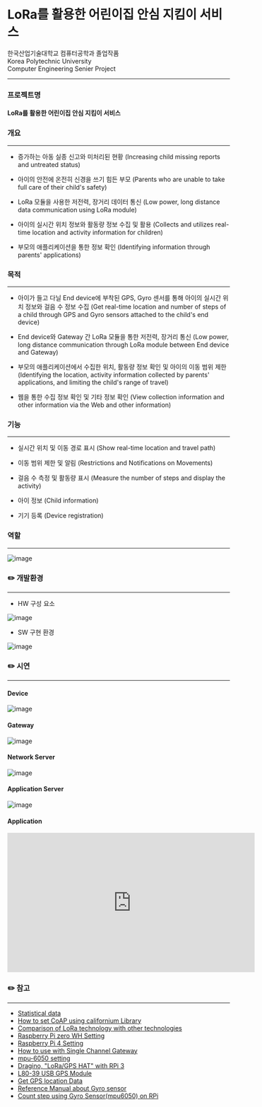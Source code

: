 # LoRa를 활용한 어린이집 안심 지킴이 서비스
한국산업기술대학교 컴퓨터공학과 졸업작품<br>
Korea Polytechnic University<br>
Computer Engineering Senier Project<br>

--------------------------------------

### 프로젝트명 
#### LoRa를 활용한 어린이집 안심 지킴이 서비스 


### 개요  
----------------------------------------------------------
- 증가하는 아동 실종 신고와 미처리된 현황 (Increasing child missing reports and untreated status)

- 아이의 안전에 온전히 신경을 쓰기 힘든 부모 (Parents who are unable to take full care of their child's safety)

- LoRa 모듈을 사용한 저전력, 장거리 데이터 통신 (Low power, long distance data communication using LoRa module)

- 아이의 실시간 위치 정보와 활동량 정보 수집 및 활용 (Collects and utilizes real-time location and activity information for children)

- 부모의 애플리케이션을 통한 정보 확인 (Identifying information through parents' applications)


### 목적
----------------------------------------------------------
- 아이가 들고 다닐 End device에 부착된 GPS, Gyro 센서를 통해 아이의 실시간 위치 정보와 걸음 수 정보 수집 (Get real-time location and number of steps of a child through GPS and Gyro sensors attached to the child's end device)

- End device와 Gateway 간 LoRa 모듈을 통한 저전력, 장거리 통신 (Low power, long distance communication through LoRa module between End device and Gateway)

- 부모의 애플리케이션에서 수집한 위치, 활동량 정보 확인 및 아이의 이동 범위 제한 (Identifying the location, activity information collected by parents' applications, and limiting the child's range of travel)

- 웹을 통한 수집 정보 확인 및 기타 정보 확인 (View collection information and other information via the Web and other information)

### 기능 
----------------------------------------------------------
- 실시간 위치 및 이동 경로 표시 (Show real-time location and travel path)

- 이동 범위 제한 및 알림 (Restrictions and Notifications on Movements)

- 걸음 수 측정 및 활동량 표시 (Measure the number of steps and display the activity)

- 아이 정보 (Child information)

- 기기 등록 (Device registration)

### 역할
----------------------------------------------------------
![image](https://user-images.githubusercontent.com/50897259/101001239-367bf700-35a2-11eb-8868-cbfeba5182bf.png)


### :pencil2: 개발환경
----------------------------------------------------------
* HW 구성 요소

![image](https://user-images.githubusercontent.com/50897259/101000005-ab4e3180-35a0-11eb-99d1-437422ff3fe5.png)

* SW 구현 환경

![image](https://user-images.githubusercontent.com/50897259/101000105-c7ea6980-35a0-11eb-9c01-1f3bacab64ee.png)

### :pencil2: 시연
----------------------------------------------------------
#### Device
![image](https://user-images.githubusercontent.com/50897259/100999032-96bd6980-359f-11eb-96de-483413c4196e.png)

#### Gateway
![image](https://user-images.githubusercontent.com/50897259/101002655-6972ba80-35a3-11eb-91b0-6248b3f3e674.png)

#### Network Server
![image](https://user-images.githubusercontent.com/50897259/100999485-2ebb5300-35a0-11eb-9eec-e124fa9d3fb6.png)

#### Application Server
![image](https://user-images.githubusercontent.com/50897259/100999585-4abef480-35a0-11eb-80c8-0ff2a2f03d1f.png)

#### Application
<iframe width="560" height="315" src="https://www.youtube.com/embed/-hwELHBaq9k" frameborder="0" allow="accelerometer; autoplay; clipboard-write; encrypted-media; gyroscope; picture-in-picture" allowfullscreen></iframe>

### :pencil2: 참고
----------------------------------------------------------
* [Statistical data](https://www.index.go.kr/potal/main/EachDtlPageDetail.do?idx_cd=1610)
* [How to set CoAP using californium Library](https://github.com/eclipse/californium)
* [Comparison of LoRa technology with other technologies](https://m.blog.naver.com/PostView.nhn?blogId=2011topcit&logNo=220756027775&proxyReferer=https:%2F%2Fwww.google.co.kr%2F)
* [Raspberry Pi zero WH Setting](https://inmile.tistory.com/27)
* [Raspberry Pi 4 Setting](https://geeksvoyage.com/raspberry%20pi4/preparation-for-pi4/)
* [How to use with Single Channel Gateway](https://www.youtube.com/watch?v=32eLnlYoLoI)
* [mpu-6050 setting](https://medium.com/@kalpeshnpatil/raspberry-pi-interfacing-with-mpu6050-motion-sensor-c9608cd5f59c)
* [Dragino, "LoRa/GPS HAT" with RPi 3](http://wiki.dragino.com/index.php?title=Getting_GPS_to_work_on_Raspberry_Pi_3_Model_B)
* [L80-39 USB GPS Module](https://wiki.52pi.com/index.php/USB-Port-GPS_Module_SKU:EZ-0048)
* [Get GPS location Data](https://gist.github.com/tinti/6415130)
* [Reference Manual about Gyro sensor](https://m.blog.naver.com/PostView.nhn?blogId=dlwjddns5&logNo=220725348476&proxyReferer=https%3A%2F%2Fwww.google.com%2F)
* [Count step using Gyro Sensor(mpu6050) on RPi](https://3246902.blog.me/221965791915)
